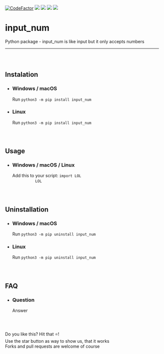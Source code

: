 [![CodeFactor](https://www.codefactor.io/repository/github/hexagoncore/input_num/badge)](#/)
[<img src="https://img.shields.io/github/license/HexagonCore/input_num">](#/)
[<img src="https://img.shields.io/github/stars/HexagonCore/input_num">](#/)
[<img src="https://img.shields.io/github/forks/HexagonCore/input_num">](#/)
[<img src="https://img.shields.io/github/issues/HexagonCore/input_num">](#/)


# input_num
Python package - input_num is like input but it only accepts numbers
___
### ‎

## Instalation
* ### Windows / macOS
	Run `python3 -m pip install input_num`
	
* ### Linux
	Run `python3 -m pip install input_num`
### ‎

## Usage
* ### Windows / macOS / Linux
	Add this to your script: `import LOL`<br/> ‎ ‎ ‎ ‎ ‎ ‎ ‎ ‎ ‎ ‎ ‎ ‎ ‎ ‎ ‎ ‎ ‎ ‎ ‎ ‎ ‎ ‎ ‎ ‎ ‎ ‎ ‎ ‎ ‎ ‎ ‎ ‎ ‎ ‎ ‎ ‎ ‎ ‎ ‎`LOL`
	 ‎
	
	

### ‎

## Uninstallation
* ### Windows / macOS
	Run `python3 -m pip uninstall input_num`
	
* ### Linux
	Run `python3 -m pip uninstall input_num`

### ‎
## FAQ
* ### Question
	Answer
### ‎


Do you like this? Hit that ⭐!                                
Use the star button as way to show us, that it works              
Forks and pull requests are welcome of course
 
